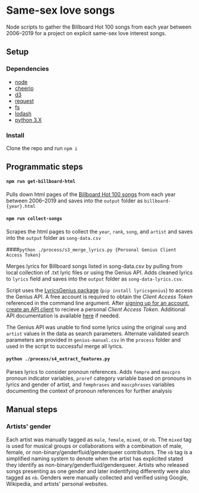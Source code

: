 # Same-sex love songs 

Node scripts to gather the Billboard Hot 100 songs from each year between 2006–2019 for a project on explicit same-sex love interest songs.

## Setup

### Dependencies

- [node](https://nodejs.org/en/)
- [cheerio](https://cheerio.js.org/)
- [d3](https://d3js.org/)
- [request](https://www.npmjs.com/package/request)
- [fs](https://nodejs.org/api/fs.html)
- [lodash](https://lodash.com/)
- [python 3.X](https://www.anaconda.com/distribution/)

### Install

Clone the repo and run `npm i`

## Programmatic steps

#### `npm run get-billboard-html`

Pulls down html pages of the [Billboard Hot 100 songs](https://www.billboard.com/charts/year-end/2019/hot-100-songs) from each year between 2006–2019 and saves into the `output` folder as `billboard-{year}.html`

#### `npm run collect-songs`

Scrapes the html pages to collect the `year`, `rank`, `song`, and `artist` and saves into the `output` folder as `song-data.csv`

####`python ./process/s3_merge_lyrics.py {Personal Genius Client Access Token}`

Merges lyrics for Billboard songs listed in song-data.csv by pulling from local collection of .txt lyric files or using the Genius API. Adds cleaned lyrics to `lyrics` field and saves into the `output` folder as `song-data-lyrics.csv`.

Script uses the [LyricsGenius package](https://github.com/johnwmillr/LyricsGenius) (`pip install lyricsgenius`) to access the Genius API. A free account is required to obtain the *Client Access Token* referenced in the command line argument. After [signing up for an account](https://genius.com/signup_or_login), [create an API client](https://genius.com/developers) to recieve a personal *Client Access Token*. Additional API documentation is available [here](https://docs.genius.com/) if needed.

The Genius API was unable to find some lyrics using the original `song` and `artist` values in the data as search parameters. Alternate validated search parameters are provided in `genius-manual.csv` in the `process` folder and used in the script to successful merge all lyrics. 


#### `python ./process/s4_extract_features.py`

Parses lyrics to consider pronoun references. Adds `fempro` and `mascpro` pronoun indicator variables, `proref` category variable based on pronouns in lyrics and gender of artist, and `femphrases` and `mascphrases` variables documenting the context of pronoun references for further analysis

## Manual steps

### Artists' gender

Each artist was manually tagged as `male`, `female`, `mixed`, or `nb`. The `mixed` tag is used for musical groups or collaborations with a combination of male, female, or non-binary/genderfluid/genderqueer contributors. The `nb` tag is a simplified naming system to denote when the artist has explicited stated they identify as non-binary/genderfluid/genderqueer. Artists who released songs presenting as one gender and later indentifying differently were also tagged as `nb`. Genders were manually collected and verified using Google, Wikipedia, and artists' personal websites.
